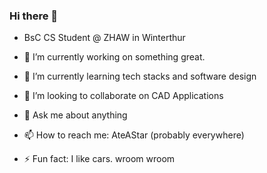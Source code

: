 ### Hi there 👋

- BsC CS Student @ ZHAW in Winterthur

- 🔭 I’m currently working on something great.
- 🌱 I’m currently learning tech stacks and software design
- 👯 I’m looking to collaborate on CAD Applications
- 💬 Ask me about anything
- 📫 How to reach me: AteAStar (probably everywhere)
- ⚡ Fun fact: I like cars. wroom wroom
